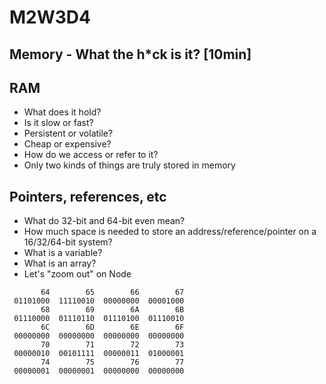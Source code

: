 # M2W3D4
## Memory - What the h*ck is it? [10min]

## RAM
- What does it hold?
- Is it slow or fast?
- Persistent or volatile?
- Cheap or expensive?
- How do we access or refer to it?
- Only two kinds of things are truly stored in memory
## Pointers, references, etc
- What do 32-bit and 64-bit even mean?
- How much space is needed to store an address/reference/pointer on a 16/32/64-bit system?
- What is a variable?
- What is an array?
- Let's "zoom out" on Node
```
       64        65        66        67
 01101000  11110010  00000000  00001000
       68        69        6A        6B
 01110000  01110110  01110100  01110010
       6C        6D        6E        6F
 00000000  00000000  00000000  00000000
       70        71        72        73
 00000010  00101111  00000011  01000001
       74        75        76        77
 00000001  00000001  00000000  00000000
```

 